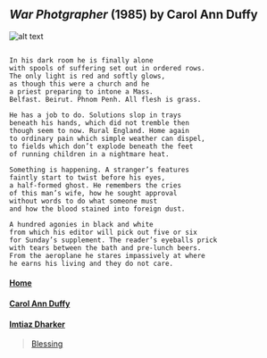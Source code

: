 ## _War Photgrapher_ (1985) by Carol Ann Duffy
![alt text][carolannduffy]

[carolannduffy]: https://i1.wp.com/gcseenglishanalysis.com/wp-content/uploads/2019/03/sdut-le-minh-thai-vietnam-war-photographer-dies-2014oct24.jpg?fit=2048%2C1356&ssl=1 "Carol Ann Duffy"

````

In his dark room he is finally alone
with spools of suffering set out in ordered rows.
The only light is red and softly glows,
as though this were a church and he
a priest preparing to intone a Mass.
Belfast. Beirut. Phnom Penh. All flesh is grass.

He has a job to do. Solutions slop in trays
beneath his hands, which did not tremble then
though seem to now. Rural England. Home again
to ordinary pain which simple weather can dispel,
to fields which don’t explode beneath the feet
of running children in a nightmare heat.

Something is happening. A stranger’s features
faintly start to twist before his eyes,
a half-formed ghost. He remembers the cries
of this man’s wife, how he sought approval
without words to do what someone must
and how the blood stained into foreign dust.

A hundred agonies in black and white
from which his editor will pick out five or six
for Sunday’s supplement. The reader’s eyeballs prick
with tears between the bath and pre-lunch beers.
From the aeroplane he stares impassively at where
he earns his living and they do not care.

````
#### [Home](https://nail-e.github.io/gcse.authors/)

#### [Carol Ann Duffy](https://nail-e.github.io/gcse.authors/carol-duffy)

#### [Imtiaz Dharker](https://nail-e.github.io/gcse.authors/imtiaz-dharker)
>[Blessing](https://nail-e.github.io/gcse.authors/blessing1)

